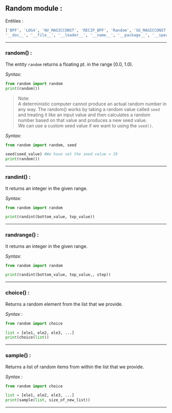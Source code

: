 ## **Random module :**

Entities : 

```python
['BPF', 'LOG4', 'NV_MAGICCONST', 'RECIP_BPF', 'Random', 'SG_MAGICCONST', 'SystemRandom', 'TWOPI', '_Sequence', '_Set', '__all__', '__builtins__', '__cached__', 
'__doc__', '__file__', '__loader__', '__name__', '__package__', '__spec__', '_accumulate', '_acos', '_bisect', '_ceil', '_cos', '_e', '_exp', '_floor', '_inst', '_log', '_os', '_pi', '_random', '_repeat', '_sha512', '_sin', '_sqrt', '_test', '_test_generator', '_urandom', '_warn', 'betavariate', 'choice', 'choices', 'expovariate', 'gammavariate', 'gauss', 'getrandbits', 'getstate', 'lognormvariate', 'normalvariate', 'paretovariate', 'randbytes', 'randint', 'random', 'randrange', 'sample', 'seed', 'setstate', 'shuffle', 'triangular', 'uniform', 'vonmisesvariate', 'weibullvariate']
```

___

### **random() :**
The entity `random` returns a floating pt. in the range [0.0, 1.0).  

*Syntax:*  
```python
from random import random
print(random())
```


> Note:  
 A deterministic computer cannot produce an actual random number in any way.
 The random() works by taking a random value called `seed` and treating it like an input value and then calculates a random number based on that value and produces a new seed value.  
 We can use a custom seed value if we want to using the `seed()`. 
 
*Syntax:* 
 ```python
 from random import random, seed

 seed(seed_value) #We have set the seed value = 19 
 print(random())
 ```
___ 

### **randint() :**  

It returns an integer in the given range.  

*Syntax:*  

```python
from random import random

print(randint(bottom_value, top_value))
```

___  

### **randrange() :**  

It returns an integer in the given range.  

*Syntax:*  

```python
from random import random

print(randint(bottom_value, top_value,, step))
```
___

### **choice() :**

Returns a random element from the list that we provide.  

*Syntax :*  

```python  
from random import choice 

list = [ele1, ele2, ele3, ...]
print(choice(list))
```

___


### **sample() :**  

Returns a list of random items from within the list that we provide.  

*Syntax :*  

```python  
from random import choice 

list = [ele1, ele2, ele3, ...]
print(sample(list, size_of_new_list))
```

___
